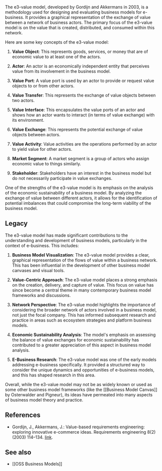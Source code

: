 The e3-value model, developed by Gordijn and Akkermans in 2003, is a methodology used for designing and evaluating business models for e-business. It provides a graphical representation of the exchange of value between a network of business actors. The primary focus of the e3-value model is on the value that is created, distributed, and consumed within this network.

Here are some key concepts of the e3-value model:

1. **Value Object**: This represents goods, services, or money that are of economic value to at least one of the actors.

1. **Actor**: An actor is an economically independent entity that perceives value from its involvement in the business model.

1. **Value Port**: A value port is used by an actor to provide or request value objects to or from other actors.

1. **Value Transfer**: This represents the exchange of value objects between two actors.

1. **Value Interface**: This encapsulates the value ports of an actor and shows how an actor wants to interact (in terms of value exchange) with its environment.

1. **Value Exchange**: This represents the potential exchange of value objects between actors.

1. **Value Activity**: Value activities are the operations performed by an actor to yield value for other actors.

1. **Market Segment**: A market segment is a group of actors who assign economic value to things similarly.

1. **Stakeholder**: Stakeholders have an interest in the business model but do not necessarily participate in value exchanges.

One of the strengths of the e3-value model is its emphasis on the analysis of the economic sustainability of a business model. By analyzing the exchange of value between different actors, it allows for the identification of potential imbalances that could compromise the long-term viability of the business model.

## Legacy

The e3-value model has made significant contributions to the understanding and development of business models, particularly in the context of e-business. This includes:

1. **Business Model Visualization**: The e3-value model provides a clear, graphical representation of the flows of value within a business network. This has been influential in the development of other business model canvases and visual tools.

1. **Value-Centric Approach**: The e3-value model places a strong emphasis on the creation, delivery, and capture of value. This focus on value has since become a central theme in many contemporary business model frameworks and discussions.

1. **Network Perspective**: The e3-value model highlights the importance of considering the broader network of actors involved in a business model, not just the focal company. This has informed subsequent research and practice in areas such as ecosystem strategies and platform business models.

1. **Economic Sustainability Analysis**: The model's emphasis on assessing the balance of value exchanges for economic sustainability has contributed to a greater appreciation of this aspect in business model analysis.

1. **E-Business Research**: The e3-value model was one of the early models addressing e-business specifically. It provided a structured way to consider the unique dynamics and opportunities of e-business models, and this has shaped research in this area.

Overall, while the e3-value model may not be as widely known or used as some other business model frameworks (like the [[Business Model Canvas]] by Osterwalder and Pigneur), its ideas have permeated into many aspects of business model theory and practice.

## References

- Gordijn, J., Akkermans, J.: Value-based requirements engineering: exploring innovative e-commerce ideas. Requirements engineering 8(2) (2003) 114–134. [link](https://www.researchgate.net/publication/225134303_Akkermans_H_Value-based_Requirements_Engineering_Exploring_Innovative_e-commerce_Idea_Requirements_Eng_Journal_82_114-134).

## See also

- [[OSS Business Models]]

